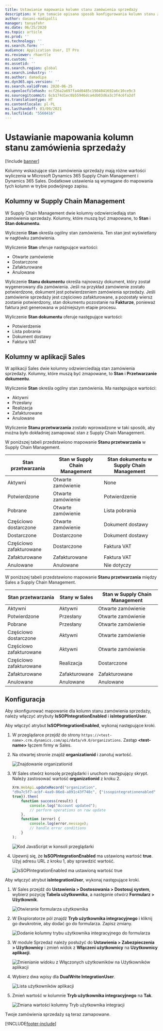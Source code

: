 ```yaml
---
title: Ustawianie mapowania kolumn stanu zamówienia sprzedaży
description: W tym temacie opisano sposób konfigurowania kolumn stanu zamówienia sprzedaży na potrzeby podwójnego zapisywania.
author: dasani-madipalli
manager: tonyafehr
ms.date: 06/25/2020
ms.topic: article
ms.prod: ''
ms.technology: ''
ms.search.form: ''
audience: Application User, IT Pro
ms.reviewer: rhaertle
ms.custom: ''
ms.assetid: ''
ms.search.region: global
ms.search.industry: ''
ms.author: damadipa
ms.dyn365.ops.version: ''
ms.search.validFrom: 2020-06-25
ms.openlocfilehash: ecf26a2a697fa4d0485c1904041692a6c10ce9c3
ms.sourcegitcommit: 6cb174d1ec8b55946dca4db03d6a3c3f4c6fa2df
ms.translationtype: HT
ms.contentlocale: pl-PL
ms.lasthandoff: 03/09/2021
ms.locfileid: "5560416"
---
```

# <a name="set-up-the-mapping-for-the-sales-order-status-columns"></a>Ustawianie mapowania kolumn stanu zamówienia sprzedaży

[!include [banner](../../includes/banner.md)]

Kolumny wskazujące stan zamówienia sprzedaży mają różne wartości wyliczenia w Microsoft Dynamics 365 Supply Chain Management i Dynamics 365 Sales. Dodatkowe ustawienia są wymagane do mapowania tych kolumn w trybie podwójnego zapisu.

## <a name="columns-in-supply-chain-management"></a>Kolumny w Supply Chain Management

W Supply Chain Management dwie kolumny odzwierciedlają stan zamówienia sprzedaży. Kolumny, które muszą być zmapowane, to **Stan** i **Stan dokumentu**.

Wyliczenie **Stan** określa ogólny stan zamówienia. Ten stan jest wyświetlany w nagłówku zamówienia.

Wyliczenie **Stan** oferuje następujące wartości:

- Otwarte zamówienie
- Dostarczone
- Zafakturowane
- Anulowane

Wyliczenie **Stanu dokumentu** określa najnowszy dokument, który został wygenerowany dla zamówienia. Jeśli na przykład zamówienie zostało potwierdzone, dokument jest potwierdzeniem zamówienia sprzedaży. Jeśli zamówienie sprzedaży jest częściowo zafakturowane, a pozostały wiersz zostanie potwierdzony, stan dokumentu pozostanie na **Fakturze**, ponieważ faktura jest generowana w późniejszym etapie procesu.

Wyliczenie **Stan dokumentu** oferuje następujące wartości:

- Potwierdzenie
- Lista pobrania
- Dokument dostawy
- Faktura VAT

## <a name="columns-in-sales"></a>Kolumny w aplikacji Sales

W aplikacji Sales dwie kolumny odzwierciedlają stan zamówienia sprzedaży. Kolumny, które muszą być zmapowane, to **Stan** i **Przetwarzanie dokumentu**.

Wyliczenie **Stan** określa ogólny stan zamówienia. Ma następujące wartości:

- Aktywni
- Przesłany
- Realizacja
- Zafakturowane
- Anulowane

Wyliczenie **Stanu przetwarzania** zostało wprowadzone w taki sposób, aby można było dokładniej zamapować stan z Supply Chain Management.

W poniższej tabeli przedstawiono mapowanie **Stanu przetwarzania** w Supply Chain Management.

| Stan przetwarzania   | Stan w Supply Chain Management | Stan dokumentu w Supply Chain Management |
|---------------------|-----------------------------------|--------------------------------------------|
| Aktywni              | Otwarte zamówienie                        | None                                       |
| Potwierdzone           | Otwarte zamówienie                        | Potwierdzenie                               |
| Pobrane              | Otwarte zamówienie                        | Lista pobrania                               |
| Częściowo dostarczone | Otwarte zamówienie                        | Dokument dostawy                               |
| Dostarczone           | Dostarczone                         | Dokument dostawy                               |
| Częściowo zafakturowane  | Dostarczone                         | Faktura VAT                                    |
| Zafakturowane            | Zafakturowane                          | Faktura VAT                                    |
| Anulowane           | Anulowane                         | Nie dotyczy                             |

W poniższej tabeli przedstawiono mapowanie **Stanu przetwarzania** między Sales a Supply Chain Management.

| Stan przetwarzania   | Stany w Sales | Stan w Supply Chain Management |
|---------------------|-----------------|-----------------------------------|
| Aktywni              | Aktywni          | Otwarte zamówienie                        |
| Potwierdzone           | Przesłany       | Otwarte zamówienie                        |
| Pobrane              | Przesłany       | Otwarte zamówienie                        |
| Częściowo dostarczone | Aktywni          | Otwarte zamówienie                        |
| Częściowo zafakturowane  | Aktywni          | Otwarte zamówienie                        |
| Częściowo zafakturowane  | Realizacja       | Dostarczone                         |
| Zafakturowane            | Zafakturowane        | Zafakturowane                          |
| Anulowane           | Anulowane       | Anulowane                         |

## <a name="setup"></a>Konfiguracja

Aby skonfigurować mapowanie dla kolumn stanu zamówienia sprzedaży, należy włączyć atrybuty **IsSOPIntegrationEnabled** i **isIntegrationUser**.

Aby włączyć atrybut **IsSOPIntegrationEnabled**, wykonaj następujące kroki.

1. W przeglądarce przejdź do strony `https://<test-name>.crm.dynamics.com/api/data/v9.0/organizations`. Zastąp **\<test-name\>** łączem firmy w Sales.
2. Na otwartej stronie znajdź **organizationid** i zanotuj wartość.

    ![Znajdowanie organizationid](media/sales-map-orgid.png)

3. W Sales otwórz konsolę przeglądarki i uruchom następujący skrypt. Należy zastosować wartość **organizationid** z kroku 2.

    ```javascript
    Xrm.WebApi.updateRecord("organization",
    "d9a7c5f7-acbf-4aa9-86e8-a891c43f748c", {"issopintegrationenabled" :
    true}).then(
        function success(result) {
            console.log("Account updated");
            // perform operations on row update
        },
        function (error) {
            console.log(error.message);
            // handle error conditions
        }
    );
    ```

    ![Kod JavaScript w konsoli przeglądarki](media/sales-map-script.png)

4. Upewnij się, że **IsSOPIntegrationEnabled** ma ustawioną wartość **true**. Użyj adresu URL z kroku 1, aby sprawdzić wartość.

    ![IsSOPIntegrationEnabled ma ustawioną wartość true](media/sales-map-integration-enabled.png)

Aby włączyć atrybut **isIntegrationUser**, wykonaj następujące kroki.

1. W Sales przejdź do **Ustawienia \> Dostosowania \> Dostosuj system**, wybierz pozycję **Tabela użytkownika**, a następnie otwórz **Formularz \> Użytkownik**.

    ![Otwieranie formularza użytkownika](media/sales-map-user.png)

2. W Eksploratorze pól znajdź **Tryb użytkownika integracyjnego** i kliknij go dwukrotnie, aby dodać go do formularza. Zapisz zmiany.

    ![Dodanie kolumny trybu użytkownika integracyjnego do formularza](media/sales-map-field-explorer.png)

3. W module Sprzedaż należy posłużyć do **Ustawienia \> Zabezpieczenia \> Użytkownicy** i zmień widok z **Włączeni użytkownicy** na **Uzytkownicy aplikacji**.

    ![Zmienianie widoku z Włączonych użytkowników na Użytkowników aplikacji](media/sales-map-enabled-users.png)

4. Wybierz dwa wpisy dla **DualWrite IntegrationUser**.

    ![Lista użytkowników aplikacji](media/sales-map-user-mode.png)

5. Zmień wartość w kolumnie **Tryb użytkownika integracyjnego** na **Tak**.

    ![Zmiana wartości kolumny Tryb użytkownika integracji](media/sales-map-user-mode-yes.png)

Twoje zamówienia sprzedaży są teraz zamapowane.


[!INCLUDE[footer-include](../../../../includes/footer-banner.md)]